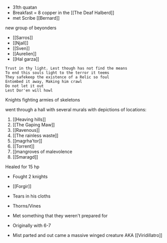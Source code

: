 - 31th quatan
- Breakfast = 8 copper in the [[The Deaf Halberd]]
- met Scribe [[Bernard]]

new group of beyonders
- [[Sarros]]
- [[Njall]]
- [[Sven]]
- [[Aurelien]]
- [[Hal garza]]

```
Trust in thy light. Lest though has not find the means
To end this souls light to the terror it teems
They safekeep the existence of a Relic so foul
Entombed it away, Making him crawl
Do not let it out
Lest Dor'en will howl
```

Knights fighting armies of skeletons

went through a hall with several murals with depictions of locations:
1. [[Heaving hills]]
2. [[The Gaping Maw]]
3. [[Ravenous]]
4. [[The rainless waste]]
5. [[magrha'tor]]
6. [[Torrent]]
7. [[mangroves of malevolence
8. [[Smaragd]]

Healed for 15 hp

- Fought 2 knights

- [[Forgir]]

- Tears in his cloths
- Thorns/Vines
- Met something that they weren't prepared for
- Originally with 6-7
- Mist parted and out came a massive winged creature AKA [[Viridillatro]]